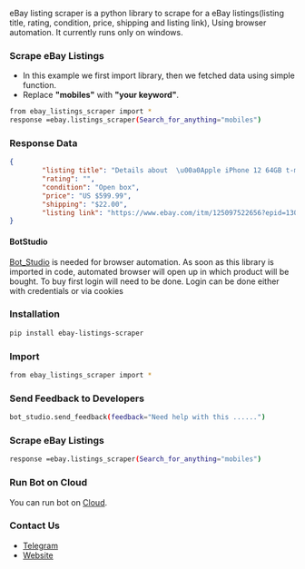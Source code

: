 eBay listing scraper is a python library to scrape for a eBay listings(listing title, rating, condition, price, shipping and listing link), Using browser automation. 
It currently runs only on windows.

### Scrape eBay Listings
 * In this example we first import library, then we fetched data using simple function.
 * Replace **"mobiles"** with **"your keyword"**.

```sh
from ebay_listings_scraper import *
response =ebay.listings_scraper(Search_for_anything="mobiles")
```

### Response Data
```json
{
        "listing title": "Details about  \u00a0Apple iPhone 12 64GB t-mobil Unlocked Smartphone -open box",
        "rating": "",
        "condition": "Open box",
        "price": "US $599.99",
        "shipping": "$22.00",
        "listing link": "https://www.ebay.com/itm/125097522656?epid=13042891112&hash=item1d2064b5e0:g:lJEAAOSwj~Rh33ZU"
}
```

#### BotStudio
[Bot_Studio](https://pypi.org/project/bot_studio/) is needed for browser automation. As soon as this library is imported in code, automated browser will open up in which product will be bought. To buy first login will need to be done. Login can be done either with credentials or via cookies


### Installation

```sh
pip install ebay-listings-scraper
```

### Import
```sh
from ebay_listings_scraper import *
```

### Send Feedback to Developers
```sh
bot_studio.send_feedback(feedback="Need help with this ......")
```
### Scrape eBay Listings
```sh
response =ebay.listings_scraper(Search_for_anything="mobiles")
```

### Run Bot on Cloud
You can run bot on [Cloud](https://datakund.com/products/ebay-product-and-listing-data-scraper-bot?_pos=1&_sid=f54101153&_ss=r).

### Contact Us
* [Telegram](https://t.me/datakund)
* [Website](https://datakund.com)

